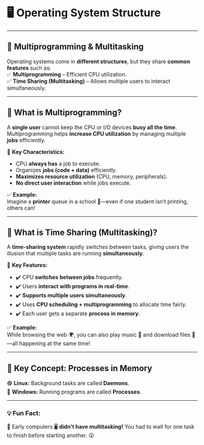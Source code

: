 # 🖥️ **Operating System Structure**

---

## 🔹 **Multiprogramming & Multitasking**

Operating systems come in **different structures**, but they share **common features** such as:  
✅ **Multiprogramming** – Efficient CPU utilization.  
✅ **Time Sharing (Multitasking)** – Allows multiple users to interact simultaneously.

---

## 🔹 **What is Multiprogramming?**

A **single user** cannot keep the CPU or I/O devices **busy all the time**. Multiprogramming helps **increase CPU utilization** by managing multiple **jobs** efficiently.

📌 **Key Characteristics:**

- CPU **always has** a job to execute.
- Organizes **jobs (code + data)** efficiently.
- **Maximizes resource utilization** (CPU, memory, peripherals).
- **No direct user interaction** while jobs execute.

✅ **Example:**  
Imagine a **printer** queue in a school 🏫—even if one student isn’t printing, others can!

---

## 🔹 **What is Time Sharing (Multitasking)?**

A **time-sharing system** rapidly switches between tasks, giving users the illusion that multiple tasks are running **simultaneously**.

📌 **Key Features:**

- ✔️ CPU **switches between jobs** frequently.
- ✔️ Users **interact with programs in real-time**.
- ✔️ **Supports multiple users simultaneously**.
- ✔️ Uses **CPU scheduling + multiprogramming** to allocate time fairly.
- ✔️ Each user gets a separate **process in memory**.

✅ **Example:**  
While browsing the web 🌍, you can also play music 🎵 and download files 📂—all happening at the same time!

---

## 🔹 **Key Concept: Processes in Memory**

🟢 **Linux:** Background tasks are called **Daemons**.  
🔵 **Windows:** Running programs are called **Processes**.

---

### 💡 **Fun Fact:**

🔹 Early computers 🖥️ **didn't have multitasking!** You had to wait for one task to finish before starting another. 😲
